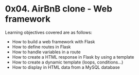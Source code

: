 # 0x04. AirBnB clone - Web framework

Learning objectives covered are as follows:

* How to build a web framework with Flask
* How to define routes in Flask
* How to handle variables in a route
* How to create a HTML response in Flask by using a template
* How to create a dynamic template (loops, conditions…)
* How to display in HTML data from a MySQL database
